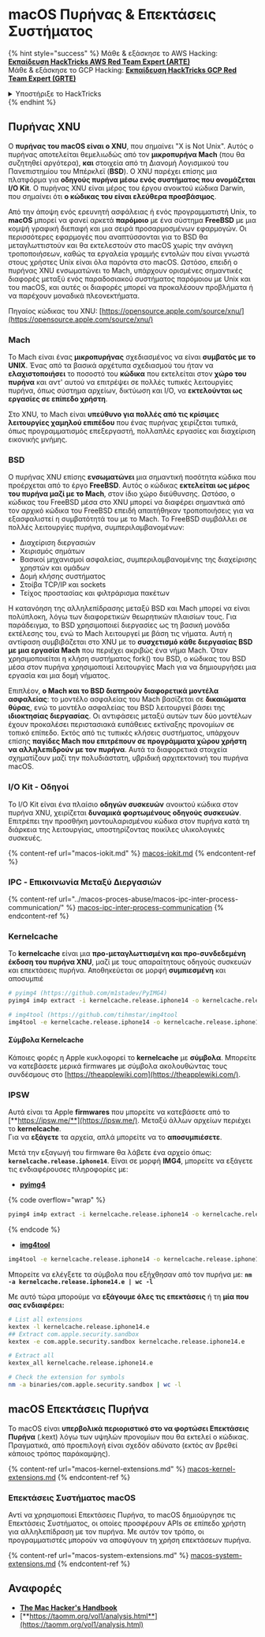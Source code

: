 # macOS Πυρήνας & Επεκτάσεις Συστήματος

{% hint style="success" %}
Μάθε & εξάσκησε το AWS Hacking:<img src="/.gitbook/assets/arte.png" alt="" data-size="line">[**Εκπαίδευση HackTricks AWS Red Team Expert (ARTE)**](https://training.hacktricks.xyz/courses/arte)<img src="/.gitbook/assets/arte.png" alt="" data-size="line">\
Μάθε & εξάσκησε το GCP Hacking: <img src="/.gitbook/assets/grte.png" alt="" data-size="line">[**Εκπαίδευση HackTricks GCP Red Team Expert (GRTE)**<img src="/.gitbook/assets/grte.png" alt="" data-size="line">](https://training.hacktricks.xyz/courses/grte)

<details>

<summary>Υποστήριξε το HackTricks</summary>

* Ελέγξτε τα [**σχέδια συνδρομής**](https://github.com/sponsors/carlospolop)!
* **Συμμετέχετε** 💬 στην [**ομάδα Discord**](https://discord.gg/hRep4RUj7f) ή στην [**ομάδα τηλεγράφου**](https://t.me/peass) ή **ακολουθήστε** μας στο **Twitter** 🐦 [**@hacktricks\_live**](https://twitter.com/hacktricks\_live)**.**
* **Κοινοποιήστε κόλπα χάκερ υποβάλλοντας PRs στα** [**HackTricks**](https://github.com/carlospolop/hacktricks) και [**HackTricks Cloud**](https://github.com/carlospolop/hacktricks-cloud) αποθετήρια στο GitHub.

</details>
{% endhint %}

## Πυρήνας XNU

Ο **πυρήνας του macOS είναι ο XNU**, που σημαίνει "X is Not Unix". Αυτός ο πυρήνας αποτελείται θεμελιωδώς από τον **μικροπυρήνα Mach** (που θα συζητηθεί αργότερα), **και** στοιχεία από τη Διανομή Λογισμικού του Πανεπιστημίου του Μπέρκλεϊ (**BSD**). Ο XNU παρέχει επίσης μια πλατφόρμα για **οδηγούς πυρήνα μέσω ενός συστήματος που ονομάζεται I/O Kit**. Ο πυρήνας XNU είναι μέρος του έργου ανοικτού κώδικα Darwin, που σημαίνει ότι **ο κώδικας του είναι ελεύθερα προσβάσιμος**.

Από την άποψη ενός ερευνητή ασφάλειας ή ενός προγραμματιστή Unix, το **macOS** μπορεί να φανεί αρκετά **παρόμοιο** με ένα σύστημα **FreeBSD** με μια κομψή γραφική διεπαφή και μια σειρά προσαρμοσμένων εφαρμογών. Οι περισσότερες εφαρμογές που αναπτύσσονται για το BSD θα μεταγλωττιστούν και θα εκτελεστούν στο macOS χωρίς την ανάγκη τροποποιήσεων, καθώς τα εργαλεία γραμμής εντολών που είναι γνωστά στους χρήστες Unix είναι όλα παρόντα στο macOS. Ωστόσο, επειδή ο πυρήνας XNU ενσωματώνει το Mach, υπάρχουν ορισμένες σημαντικές διαφορές μεταξύ ενός παραδοσιακού συστήματος παρόμοιου με Unix και του macOS, και αυτές οι διαφορές μπορεί να προκαλέσουν προβλήματα ή να παρέχουν μοναδικά πλεονεκτήματα.

Πηγαίος κώδικας του XNU: [https://opensource.apple.com/source/xnu/](https://opensource.apple.com/source/xnu/)

### Mach

Το Mach είναι ένας **μικροπυρήνας** σχεδιασμένος να είναι **συμβατός με το UNIX**. Ένας από τα βασικά αρχέτυπα σχεδιασμού του ήταν να **ελαχιστοποιήσει** το ποσοστό του **κώδικα** που εκτελείται στον **χώρο του πυρήνα** και αντ' αυτού να επιτρέψει σε πολλές τυπικές λειτουργίες πυρήνα, όπως σύστημα αρχείων, δικτύωση και I/O, να **εκτελούνται ως εργασίες σε επίπεδο χρήστη**.

Στο XNU, το Mach είναι **υπεύθυνο για πολλές από τις κρίσιμες λειτουργίες χαμηλού επιπέδου** που ένας πυρήνας χειρίζεται τυπικά, όπως προγραμματισμός επεξεργαστή, πολλαπλές εργασίες και διαχείριση εικονικής μνήμης.

### BSD

Ο πυρήνας XNU επίσης **ενσωματώνει** μια σημαντική ποσότητα κώδικα που προέρχεται από το έργο **FreeBSD**. Αυτός ο κώδικας **εκτελείται ως μέρος του πυρήνα μαζί με το Mach**, στον ίδιο χώρο διεύθυνσης. Ωστόσο, ο κώδικας του FreeBSD μέσα στο XNU μπορεί να διαφέρει σημαντικά από τον αρχικό κώδικα του FreeBSD επειδή απαιτήθηκαν τροποποιήσεις για να εξασφαλιστεί η συμβατότητά του με το Mach. Το FreeBSD συμβάλλει σε πολλές λειτουργίες πυρήνα, συμπεριλαμβανομένων:

* Διαχείριση διεργασιών
* Χειρισμός σημάτων
* Βασικοί μηχανισμοί ασφαλείας, συμπεριλαμβανομένης της διαχείρισης χρηστών και ομάδων
* Δομή κλήσης συστήματος
* Στοίβα TCP/IP και sockets
* Τείχος προστασίας και φιλτράρισμα πακέτων

Η κατανόηση της αλληλεπίδρασης μεταξύ BSD και Mach μπορεί να είναι πολύπλοκη, λόγω των διαφορετικών θεωρητικών πλαισίων τους. Για παράδειγμα, το BSD χρησιμοποιεί διεργασίες ως τη βασική μονάδα εκτέλεσης του, ενώ το Mach λειτουργεί με βάση τις νήματα. Αυτή η αντίφαση συμβιβάζεται στο XNU με το **συσχετισμό κάθε διεργασίας BSD με μια εργασία Mach** που περιέχει ακριβώς ένα νήμα Mach. Όταν χρησιμοποιείται η κλήση συστήματος fork() του BSD, ο κώδικας του BSD μέσα στον πυρήνα χρησιμοποιεί λειτουργίες Mach για να δημιουργήσει μια εργασία και μια δομή νήματος.

Επιπλέον, **ο Mach και το BSD διατηρούν διαφορετικά μοντέλα ασφαλείας**: το μοντέλο ασφαλείας του Mach βασίζεται σε **δικαιώματα θύρας**, ενώ το μοντέλο ασφαλείας του BSD λειτουργεί βάσει της **ιδιοκτησίας διεργασίας**. Οι αντιφάσεις μεταξύ αυτών των δύο μοντέλων έχουν προκαλέσει περιστασιακά ευπάθειες εκτίναξης προνομίων σε τοπικό επίπεδο. Εκτός από τις τυπικές κλήσεις συστήματος, υπάρχουν επίσης **παγίδες Mach που επιτρέπουν σε προγράμματα χώρου χρήστη να αλληλεπιδρούν με τον πυρήνα**. Αυτά τα διαφορετικά στοιχεία σχηματίζουν μαζί την πολυδιάστατη, υβριδική αρχιτεκτονική του πυρήνα macOS.

### I/O Kit - Οδηγοί

Το I/O Kit είναι ένα πλαίσιο **οδηγών συσκευών** ανοικτού κώδικα στον πυρήνα XNU, χειρίζεται **δυναμικά φορτωμένους οδηγούς συσκευών**. Επιτρέπει την προσθήκη μοντουλαρισμένου κώδικα στον πυρήνα κατά τη διάρκεια της λειτουργίας, υποστηρίζοντας ποικίλες υλικολογικές συσκευές.

{% content-ref url="macos-iokit.md" %}
[macos-iokit.md](macos-iokit.md)
{% endcontent-ref %}

### IPC - Επικοινωνία Μεταξύ Διεργασιών

{% content-ref url="../macos-proces-abuse/macos-ipc-inter-process-communication/" %}
[macos-ipc-inter-process-communication](../macos-proces-abuse/macos-ipc-inter-process-communication/)
{% endcontent-ref %}

### Kernelcache

Το **kernelcache** είναι μια **προ-μεταγλωττισμένη και προ-συνδεδεμένη έκδοση του πυρήνα XNU**, μαζί με τους απαραίτητους οδηγούς συσκευών και επεκτάσεις πυρήνα. Αποθηκεύεται σε μορφή **συμπιεσμένη** και αποσυμπιέ
```bash
# pyimg4 (https://github.com/m1stadev/PyIMG4)
pyimg4 im4p extract -i kernelcache.release.iphone14 -o kernelcache.release.iphone14.e

# img4tool (https://github.com/tihmstar/img4tool
img4tool -e kernelcache.release.iphone14 -o kernelcache.release.iphone14.e
```
#### Σύμβολα Kernelcache

Κάποιες φορές η Apple κυκλοφορεί το **kernelcache** με **σύμβολα**. Μπορείτε να κατεβάσετε μερικά firmwares με σύμβολα ακολουθώντας τους συνδέσμους στο [https://theapplewiki.com](https://theapplewiki.com/).

### IPSW

Αυτά είναι τα Apple **firmwares** που μπορείτε να κατεβάσετε από το [**https://ipsw.me/**](https://ipsw.me/). Μεταξύ άλλων αρχείων περιέχει το **kernelcache**.\
Για να **εξάγετε** τα αρχεία, απλά μπορείτε να το **αποσυμπιέσετε**.

Μετά την εξαγωγή του firmware θα λάβετε ένα αρχείο όπως: **`kernelcache.release.iphone14`**. Είναι σε μορφή **IMG4**, μπορείτε να εξάγετε τις ενδιαφέρουσες πληροφορίες με:

* [**pyimg4**](https://github.com/m1stadev/PyIMG4)

{% code overflow="wrap" %}
```bash
pyimg4 im4p extract -i kernelcache.release.iphone14 -o kernelcache.release.iphone14.e
```
{% endcode %}

* [**img4tool**](https://github.com/tihmstar/img4tool)
```bash
img4tool -e kernelcache.release.iphone14 -o kernelcache.release.iphone14.e
```
Μπορείτε να ελέγξετε τα σύμβολα που εξήχθησαν από τον πυρήνα με: **`nm -a kernelcache.release.iphone14.e | wc -l`**

Με αυτό τώρα μπορούμε να **εξάγουμε όλες τις επεκτάσεις** ή τη **μία που σας ενδιαφέρει:**
```bash
# List all extensions
kextex -l kernelcache.release.iphone14.e
## Extract com.apple.security.sandbox
kextex -e com.apple.security.sandbox kernelcache.release.iphone14.e

# Extract all
kextex_all kernelcache.release.iphone14.e

# Check the extension for symbols
nm -a binaries/com.apple.security.sandbox | wc -l
```
## macOS Επεκτάσεις Πυρήνα

Το macOS είναι **υπερβολικά περιοριστικό στο να φορτώσει Επεκτάσεις Πυρήνα** (.kext) λόγω των υψηλών προνομίων που θα εκτελεί ο κώδικας. Πραγματικά, από προεπιλογή είναι σχεδόν αδύνατο (εκτός αν βρεθεί κάποιος τρόπος παράκαμψης).

{% content-ref url="macos-kernel-extensions.md" %}
[macos-kernel-extensions.md](macos-kernel-extensions.md)
{% endcontent-ref %}

### Επεκτάσεις Συστήματος macOS

Αντί να χρησιμοποιεί Επεκτάσεις Πυρήνα, το macOS δημιούργησε τις Επεκτάσεις Συστήματος, οι οποίες προσφέρουν APIs σε επίπεδο χρήστη για αλληλεπίδραση με τον πυρήνα. Με αυτόν τον τρόπο, οι προγραμματιστές μπορούν να αποφύγουν τη χρήση επεκτάσεων πυρήνα.

{% content-ref url="macos-system-extensions.md" %}
[macos-system-extensions.md](macos-system-extensions.md)
{% endcontent-ref %}

## Αναφορές

* [**The Mac Hacker's Handbook**](https://www.amazon.com/-/es/Charlie-Miller-ebook-dp-B004U7MUMU/dp/B004U7MUMU/ref=mt\_other?\_encoding=UTF8\&me=\&qid=)
* [**https://taomm.org/vol1/analysis.html**](https://taomm.org/vol1/analysis.html)
